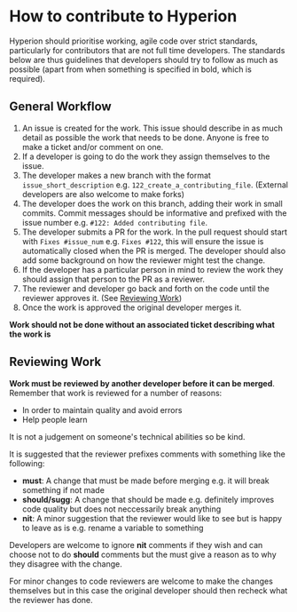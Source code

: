# How to contribute to Hyperion

Hyperion should prioritise working, agile code over strict standards, particularly for contributors that are not full time developers. The standards below are thus guidelines that developers should try to follow as much as possible (apart from when something is specified in bold, which is required).

General Workflow
----------------

1. An issue is created for the work. This issue should describe in as much detail as possible the work that needs to be done. Anyone is free to make a ticket and/or comment on one.
2. If a developer is going to do the work they assign themselves to the issue.
3. The developer makes a new branch with the format `issue_short_description` e.g. `122_create_a_contributing_file`. (External developers are also welcome to make forks)
4. The developer does the work on this branch, adding their work in small commits. Commit messages should be informative and prefixed with the issue number e.g. `#122: Added contributing file`.
5. The developer submits a PR for the work. In the pull request should start with `Fixes #issue_num` e.g. `Fixes #122`, this will ensure the issue is automatically closed when the PR is merged. The developer should also add some background on how the reviewer might test the change.
6. If the developer has a particular person in mind to review the work they should assign that person to the PR as a reviewer.
7. The reviewer and developer go back and forth on the code until the reviewer approves it. (See [Reviewing Work](#reviewing-work))
8. Once the work is approved the original developer merges it.

**Work should not be done without an associated ticket describing what the work is**

Reviewing Work
--------------

**Work must be reviewed by another developer before it can be merged**. Remember that work is reviewed for a number of reasons:
* In order to maintain quality and avoid errors
* Help people learn

It is not a judgement on someone's technical abilities so be kind.

It is suggested that the reviewer prefixes comments with something like the following:
* **must**: A change that must be made before merging e.g. it will break something if not made
* **should/sugg**: A change that should be made e.g. definitely improves code quality but does not neccessarily break anything
* **nit**: A minor suggestion that the reviewer would like to see but is happy to leave as is e.g. rename a variable to something 

Developers are welcome to ignore **nit** comments if they wish and can choose not to do **should** comments but the must give a reason as to why they disagree with the change.

For minor changes to code reviewers are welcome to make the changes themselves but in this case the original developer should then recheck what the reviewer has done.
